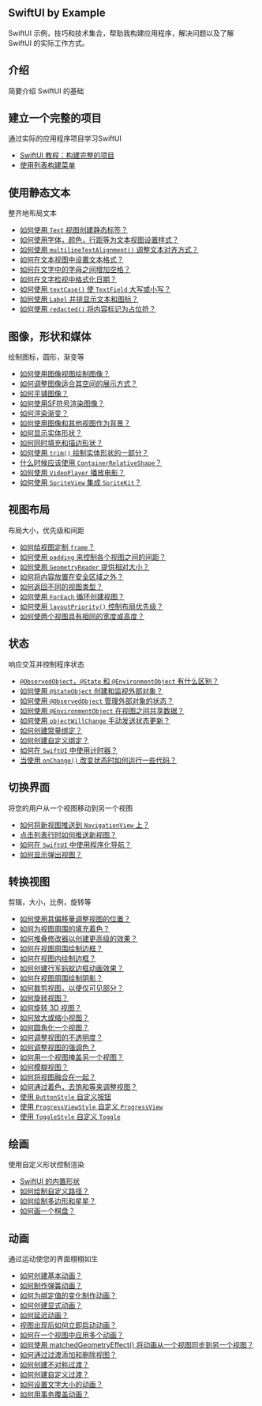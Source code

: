 SwiftUI by Example
---

SwiftUI 示例，技巧和技术集合，帮助我构建应用程序，解决问题以及了解 SwiftUI 的实际工作方式。

## 介绍

简要介绍 SwiftUI 的基础

## 建立一个完整的项目

通过实际的应用程序项目学习SwiftUI

- [SwiftUI 教程：构建完整的项目](example/introduction/demo1)
- [使用列表构建菜单](example/introduction/demo2)

## 使用静态文本

整齐地布局文本

- [如何使用 `Text` 视图创建静态标签？](example/working-with-static-text/demo1)
- [如何使用字体，颜色，行距等为文本视图设置样式？](example/working-with-static-text/demo2)
- [如何使用 `multilineTextAlignment()` 调整文本对齐方式？](example/working-with-static-text/demo3)
- [如何在文本视图中设置文本格式？](example/working-with-static-text/demo4)
- [如何在文字中的字母之间增加空格？](example/working-with-static-text/demo5)
- [如何在文字检视中格式化日期？](example/working-with-static-text/demo6)
- [如何使用 `textCase()` 使 `TextField` 大写或小写？](example/working-with-static-text/demo7)
- [如何使用 `Label` 并排显示文本和图标？](example/working-with-static-text/demo8)
- [如何使用 `redacted()` 将内容标记为占位符？](example/working-with-static-text/demo9)

## 图像，形状和媒体

绘制图标，圆形，渐变等

- [如何使用图像视图绘制图像？](example/images-shapes-media/demo1)
- [如何调整图像适合其空间的展示方式？](example/images-shapes-media/demo2)
- [如何平铺图像？](example/images-shapes-media/demo3)
- [如何使用SF符号渲染图像？](example/images-shapes-media/demo4)
- [如何渲染渐变？](example/images-shapes-media/demo5)
- [如何使用图像和其他视图作为背景？](example/images-shapes-media/demo6)
- [如何显示实体形状？](example/images-shapes-media/demo7)
- [如何同时填充和描边形状？](example/images-shapes-media/demo8)
- [如何使用 `trim()` 绘制实体形状的一部分？](example/images-shapes-media/demo9)
- [什么时候应该使用 `ContainerRelativeShape`？](example/images-shapes-media/demo10)
- [如何使用 `VideoPlayer` 播放电影？](example/images-shapes-media/demo11)
- [如何使用 `SpriteView` 集成 `SpriteKit`？](example/images-shapes-media/demo12)

## 视图布局

布局大小，优先级和间距

- [如何给视图定制 `frame`？](example/images-shapes-media/demo1)
- [如何使用 `padding` 来控制各个视图之间的间距？](example/images-shapes-media/demo2)
- [如何使用 `GeometryReader` 提供相对大小？](example/images-shapes-media/demo3)
- [如何将内容放置在安全区域之外？](example/images-shapes-media/demo4)
- [如何返回不同的视图类型？](example/images-shapes-media/demo5)
- [如何使用 `ForEach` 循环创建视图？](example/images-shapes-media/demo6)
- [如何使用 `layoutPriority()` 控制布局优先级？](example/images-shapes-media/demo7)
- [如何使两个视图具有相同的宽度或高度？](example/images-shapes-media/demo8)

## 状态

响应交互并控制程序状态

- [`@ObservedObject`，`@State` 和 `@EnvironmentObject` 有什么区别？](example/advanced-state/demo1)
- [如何使用 `@StateObject` 创建和监视外部对象？](example/advanced-state/demo2)
- [如何使用 `@ObservedObject` 管理外部对象的状态？](example/advanced-state/demo3)
- [如何使用 `@EnvironmentObject` 在视图之间共享数据？](example/advanced-state/demo4)
- [如何使用 `objectWillChange` 手动发送状态更新？](example/advanced-state/demo5)
- [如何创建常量绑定？](example/advanced-state/demo6)
- [如何创建自定义绑定？](example/advanced-state/demo7)
- [如何在 `SwiftUI` 中使用计时器？](example/advanced-state/demo8)
- [当使用 `onChange()` 改变状态时如何运行一些代码？](example/advanced-state/demo9)

## 切换界面

将您的用户从一个视图移动到另一个视图

- [如何将新视图推送到 `NavigationView` 上？](example/presenting-views/demo1)
- [点击列表行时如何推送新视图？](example/presenting-views/demo2)
- [如何在 `SwiftUI` 中使用程序化导航？](example/presenting-views/demo3)
- [如何显示弹出视图？](example/presenting-views/demo3)

## 转换视图

剪辑，大小，比例，旋转等

- [如何使用其偏移量调整视图的位置？](example/transforming-views/demo1)
- [如何为视图周围的填充着色？](example/transforming-views/demo2)
- [如何堆叠修改器以创建更高级的效果？](example/transforming-views/demo3)
- [如何在视图周围绘制边框？](example/transforming-views/demo4)
- [如何在视图内绘制边框？](example/transforming-views/demo5)
- [如何创建行军蚂蚁边框动画效果？](example/transforming-views/demo6)
- [如何在视图周围绘制阴影？](example/transforming-views/demo7)
- [如何裁剪视图，以便仅可见部分？](example/transforming-views/demo8)
- [如何旋转视图？](example/transforming-views/demo9)
- [如何旋转 3D 视图？](example/transforming-views/demo10)
- [如何放大或缩小视图？](example/transforming-views/demo11)
- [如何圆角化一个视图？](example/transforming-views/demo12)
- [如何调整视图的不透明度？](example/transforming-views/demo13)
- [如何调整视图的强调色？](example/transforming-views/demo14)
- [如何用一个视图掩盖另一个视图？](example/transforming-views/demo15)
- [如何模糊视图？](example/transforming-views/demo16)
- [如何将视图融合在一起？](example/transforming-views/demo17)
- [如何通过着色，去饱和等来调整视图？](example/transforming-views/demo18)
- [使用 `ButtonStyle` 自定义按钮](example/transforming-views/demo19)
- [使用 `ProgressViewStyle` 自定义 `ProgressView`](example/transforming-views/demo20)
- [使用 `ToggleStyle` 自定义 `Toggle`](example/transforming-views/demo21)

## 绘画

使用自定义形状控制渲染

- [SwiftUI 的内置形状](example/drawing/demo1)
- [如何绘制自定义路径？](example/drawing/demo2)
- [如何绘制多边形和星星？](example/drawing/demo3)
- [如何画一个棋盘？](example/drawing/demo4)

## 动画

通过运动使您的界面栩栩如生

- [如何创建基本动画？](example/animation/demo1)
- [如何制作弹簧动画？](example/animation/demo2)
- [如何为绑定值的变化制作动画？](example/animation/demo3)
- [如何创建显式动画？](example/animation/demo4)
- [如何延迟动画？](example/animation/demo5)
- [视图出现后如何立即启动动画？](example/animation/demo6)
- [如何在一个视图中应用多个动画？](example/animation/demo7)
- [如何使用 matchedGeometryEffect() 将动画从一个视图同步到另一个视图？](example/animation/demo8)
- [如何通过过渡添加和删除视图？](example/animation/demo9)
- [如何创建不对称过渡？](example/animation/demo10)
- [如何创建自定义过渡？](example/animation/demo11)
- [如何设置文字大小的动画？](example/animation/demo12)
- [如何用事务覆盖动画？](example/animation/demo13)